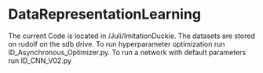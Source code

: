 # DataRepresentationLearning
The current Code is located in /Juli/ImitationDuckie. The datasets are stored on rudolf on the sdb drive. To run hyperparameter optimization run ID_Asynchronous_Optimizer.py. To run a network with default parameters run ID_CNN_V02.py
